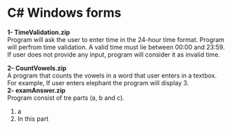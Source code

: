 # C# Windows forms

<b>1- TimeValidation.zip</b><br> 
Program will ask the user to enter time in the 24-hour time format. Program will perfrom time validation. A valid time must 
lie between 00:00 and 23:59. If user does not provide any input, program will consider it as invalid time.

<b>2- CountVowels.zip</b> <br>
A program that counts the vowels in a word that user enters in a textbox. For example, If user enters elephant the program will display 3.  
<b>2- examAnswer.zip</b> <br>
Program consist of tre parts (a, b and c).<br>
<ol>
<li>a
  <li>In this part</li>
  </li>
  

</ol>
